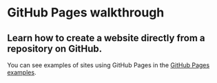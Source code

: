 # GitHub Pages walkthrough
Learn how to create a website directly from a repository on GitHub.
---

You can see examples of sites using GitHub Pages in the [GitHub Pages examples](https://github.com/collections/github-pages-examples).
